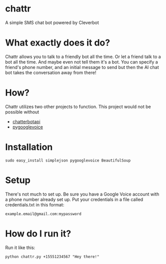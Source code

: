 # chattr
A simple SMS chat bot powered by Cleverbot
  
# What exactly does it do?
Chattr allows you to talk to a friendly bot all the time. Or let a friend talk to a bot all the time. And maybe even not tell them it's a bot. You can specify a friend's phone number, and an initial message to send but then the AI chat bot takes the conversation away from there!

# How?
Chattr utilizes two other projects to function. This project would not be possible without 
  - [chatterbotapi](https://github.com/pierredavidbelanger/chatter-bot-api)
  - [pygooglevoice](https://github.com/pettazz/pygooglevoice)
  
# Installation
```
sudo easy_install simplejson pygooglevoice BeautifulSoup
```
  
# Setup
There's not much to set up. Be sure you have a Google Voice account with a phone number already set up. Put your credentials in a file called credentials.txt in this format:

```
example.email@gmail.com:mypassword
```
  
# How do I run it?
Run it like this:

```
python chattr.py +15551234567 "Hey there!"
```
